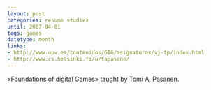 ```yaml
---
layout: post
categories: resume studies
until: 2007-04-01
tags: games
datetype: month
links:
- http://www.upv.es/contenidos/GIG/asignaturas/vj-tp/index.html
- http://www.cs.helsinki.fi/u/tapasane/
---
```


«Foundations of digital Games» taught by Tomi A. Pasanen.


